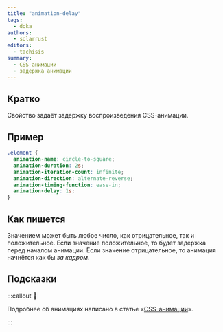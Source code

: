 ```yaml
---
title: "animation-delay"
tags:
  - doka
authors:
  - solarrust
editors:
  - tachisis
summary:
  - CSS-анимации
  - задержка анимации
---
```


## Кратко

Свойство задаёт задержку воспроизведения CSS-анимации.

## Пример

```css
.element {
  animation-name: circle-to-square;
  animation-duration: 2s;
  animation-iteration-count: infinite;
  animation-direction: alternate-reverse;
  animation-timing-function: ease-in;
  animation-delay: 1s;
}
```

## Как пишется

Значением может быть любое число, как отрицательное, так и положительное. Если значение положительное, то будет задержка перед началом анимации. Если значение отрицательное, то анимация начнётся как бы _за кадром_.

## Подсказки

:::callout 🦄

Подробнее об анимациях написано в статье «[CSS-анимации](/css/animation)».

:::
